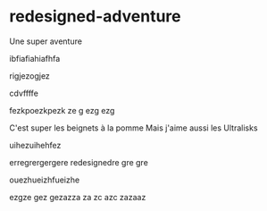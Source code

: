 # redesigned-adventure
Une super aventure

ibfiafiahiafhfa


rigjezogjez


cdvffffe

fezkpoezkpezk
ze
g
ezg
ezg

C'est super les beignets à la pomme
Mais j'aime aussi les Ultralisks

uihezuihehfez


erregrergergere
redesignedre
gre
gre

ouezhueizhfueizhe

ezgze
gez
gezazza
za
zc
azc
zazaaz



